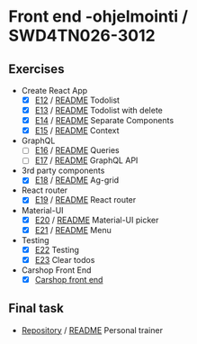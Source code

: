 # Front end -ohjelmointi / SWD4TN026-3012

## Exercises

- Create React App
  - [x] [E12](/todo) / [README](/todo/README.md) Todolist
  - [x] [E13](/todo2) / [README](/todo2/README.md) Todolist with delete
  - [x] [E14](/todo3) / [README](/todo3/README.md) Separate Components
  - [x] [E15](/buttontheme) / [README](/buttontheme/README.md) Context
- GraphQL
  - [ ] [E16](/) / [README](/) Queries
  - [ ] [E17](/) / [README](/) GraphQL API
- 3rd party components
  - [x] [E18](/todo4) / [README](/todo4/README.md) Ag-grid
- React router
  - [x] [E19](/router) / [README](/router/README.md) React router
- Material-UI
  - [x] [E20](/todo5) / [README](/todo5/README.md) Material-UI picker
  - [x] [E21](/todo6) / [README](/todo6/README.md) Menu
- Testing
  - [x] [E22](/todoteststarter) Testing
  - [x] [E23](/todoteststarter) Clear todos
- Carshop Front End
  - [x] [Carshop front end](/carshop) 

## Final task

- [Repository](/trainer) / [README](/trainer/README.md) Personal trainer

